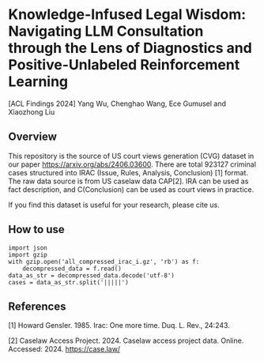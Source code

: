 # Knowledge-Infused Legal Wisdom: Navigating LLM Consultation through the Lens of Diagnostics and Positive-Unlabeled Reinforcement Learning
[ACL Findings 2024] Yang Wu, Chenghao Wang, Ece Gumusel and Xiaozhong Liu
## Overview
This repository is the source of US court views generation (CVG) dataset in our paper https://arxiv.org/abs/2406.03600. There are total 923127 criminal cases structured into IRAC (Issue, Rules, Analysis, Conclusion) [1] format. The raw data source is from US caselaw data CAP[2]. IRA can be used as fact description, and C(Conclusion) can be used as court views in practice.

If you find this dataset is useful for your research, please cite us.

## How to use
```setup
import json
import gzip
with gzip.open('all_compressed_irac_i.gz', 'rb') as f:
    decompressed_data = f.read()
data_as_str = decompressed_data.decode('utf-8')
cases = data_as_str.split('|||||')

```

## References
[1] Howard Gensler. 1985. Irac: One more time. Duq. L. Rev., 24:243.


[2] Caselaw Access Project. 2024. Caselaw access project data. Online. Accessed: 2024. https://case.law/

